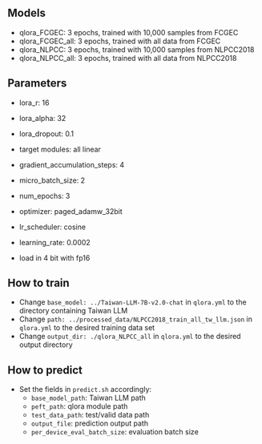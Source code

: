 ## Models
- qlora_FCGEC: 3 epochs, trained with 10,000 samples from FCGEC
- qlora_FCGEC_all: 3 epochs, trained with all data from FCGEC
- qlora_NLPCC: 3 epochs, trained with 10,000 samples from NLPCC2018
- qlora_NLPCC_all: 3 epochs, trained with all data from NLPCC2018

## Parameters
- lora_r: 16
- lora_alpha: 32
- lora_dropout: 0.1
- target modules: all linear

- gradient_accumulation_steps: 4
- micro_batch_size: 2
- num_epochs: 3
- optimizer: paged_adamw_32bit
- lr_scheduler: cosine
- learning_rate: 0.0002

- load in 4 bit with fp16


## How to train
- Change `base_model: ../Taiwan-LLM-7B-v2.0-chat` in `qlora.yml` to the directory containing Taiwan LLM
- Change `path: ../processed_data/NLPCC2018_train_all_tw_llm.json` in `qlora.yml` to the desired training data set 
- Change `output_dir: ./qlora_NLPCC_all` in `qlora.yml` to the desired output directory

## How to predict
- Set the fields in `predict.sh` accordingly:
    - `base_model_path`: Taiwan LLM path
    - `peft_path`: qlora module path
    - `test_data_path`: test/valid data path
    - `output_file`: prediction output path
    - `per_device_eval_batch_size`: evaluation batch size